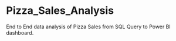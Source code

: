 # Pizza_Sales_Analysis
End to End data analysis of Pizza Sales from SQL Query to Power BI dashboard.
